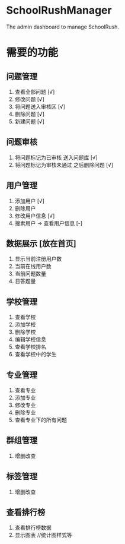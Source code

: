 # SchoolRushManager
The admin dashboard to manage SchoolRush.



# 需要的功能
## 问题管理
1. 查看全部问题 [√]
2. 修改问题 [√]
3. 将问题送入审核区 [√]
4. 删除问题 [√]
5. 新建问题 [√]
## 问题审核
1. 将问题标记为已审核 送入问题库 [√]
2. 将问题标记为审核未通过 之后删除问题 [√]

## 用户管理
1. 添加用户 [√]
2. 删除用户 
3. 修改用户信息 [√]
5. 搜索用户 -> 查看用户信息 [-]

## 数据展示 [放在首页]
1. 显示当前注册用户数
2. 当前在线用户数
3. 当前问题数量
4. 日答题量

## 学校管理
1. 查看学校
2. 添加学校
3. 删除学校
4. 编辑学校信息
5. 查看学校排名
6. 查看学校中的学生

## 专业管理
1. 查看专业
2. 添加专业
3. 修改专业
4. 删除专业
5. 查看专业下的所有问题

## 群组管理
1. 增删改查

## 标签管理
1. 增删改查


## 查看排行榜
1. 查看排行榜数据
2. 显示图表  //统计图样式等